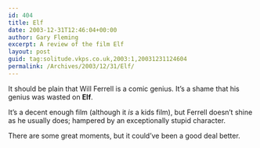 ```yaml
---
id: 404
title: Elf
date: 2003-12-31T12:46:04+00:00
author: Gary Fleming
excerpt: A review of the film Elf
layout: post
guid: tag:solitude.vkps.co.uk,2003:1,20031231124604
permalink: /Archives/2003/12/31/Elf/
---
```

It should be plain that Will Ferrell is a comic genius. It&#8217;s a shame that his genius was wasted on **Elf**.

It&#8217;s a decent enough film (although it _is_ a kids film), but Ferrell doesn&#8217;t shine as he usually does; hampered by an exceptionally stupid character.

There are some great moments, but it could&#8217;ve been a good deal better.